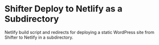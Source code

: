 # Shifter Deploy to Netlify as a Subdirectory

Netlify build script and redirects for deploying a static WordPress site from Shifter to Netlify in a subdirectory.
